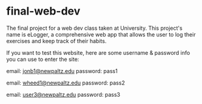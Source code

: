 # final-web-dev
The final project for a web dev class taken at University. This project's name is eLogger, a comprehensive web app that allows the user to log their exercises and keep track of their habits.


If you want to test this website, here are some username & password info you can use to enter the site:

email: jonb1@newpaltz.edu
password: pass1

email: wheed1@newpaltz.edu
password: pass2

email: user3@newpaltz.edu
password: pass3
